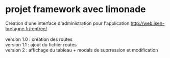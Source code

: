 # projet framework avec limonade
Création d'une interface d'administration pour l'application http://web.isen-bretagne.fr/rentree/
<br /><br />
version 1.0 : création des routes<br />
version 1.1 : ajout du fichier routes<br />
version 2 : affichage du tableau + modals de suprression et modification<br />
